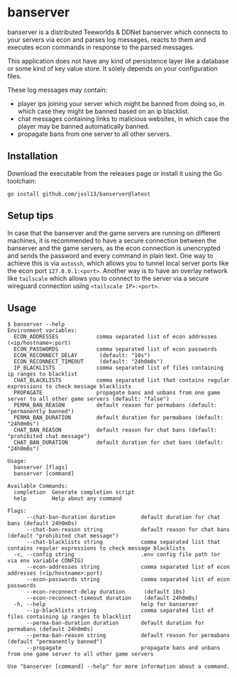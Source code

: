 # banserver

banserver is a distributed Teeworlds & DDNet banserver which connects to your servers via econ and parses log messages, reacts to them and executes econ commands in response to the parsed messages.

This application does not have any kind of persistence layer like a database or some kind of key value store. It solely depends on your configuration files.

These log messages may contain:

- player ips joining your server which might be banned from doing so, in which case they might be banned based on an ip blacklist.
- chat messages containing links to malicious websites, in which case the player may be banned automatically banned.
- propagate bans from one server to all other servers.

## Installation

Download the executable from the releases page or install it using the Go toolchain:

```shell
go install github.com/jxsl13/banserver@latest
```

## Setup tips

In case that the banserver and the game servers are running on different machines, it is recommended to have a secure connection between the banserver and the game servers, as the econ connection is unencrypted and sends the password and every command in plain text.
One way to achieve this is via `autossh`, which allows you to tunnel local server ports like the econ port `127.0.0.1:<port>`.
Another way is to have an overlay network like `tailscale` which allows you to connect to the server via a secure wireguard connection using  `<tailscale IP>:<port>`.

## Usage

```shell
$ banserver --help
Environment variables:
  ECON_ADDRESSES            comma separated list of econ addresses (<ip/hostname>:port)
  ECON_PASSWORDS            comma separated list of econ passwords
  ECON_RECONNECT_DELAY       (default: "10s")
  ECON_RECONNECT_TIMEOUT     (default: "24h0m0s")
  IP_BLACKLISTS             comma separated list of files containing ip ranges to blacklist
  CHAT_BLACKLISTS           comma separated list that contains regular expressions to check message blacklists
  PROPAGATE                 propagate bans and unbans from one game server to all other game servers (default: "false")
  PERMA_BAN_REASON          default reason for permabans (default: "permanently banned")
  PERMA_BAN_DURATION        default duration for permabans (default: "24h0m0s")
  CHAT_BAN_REASON           default reason for chat bans (default: "prohibited chat message")
  CHAT_BAN_DURATION         default duration for chat bans (default: "24h0m0s")

Usage:
  banserver [flags]
  banserver [command]

Available Commands:
  completion  Generate completion script
  help        Help about any command

Flags:
      --chat-ban-duration duration        default duration for chat bans (default 24h0m0s)
      --chat-ban-reason string            default reason for chat bans (default "prohibited chat message")
      --chat-blacklists string            comma separated list that contains regular expressions to check message blacklists
  -c, --config string                     .env config file path (or via env variable CONFIG)
      --econ-addresses string             comma separated list of econ addresses (<ip/hostname>:port)
      --econ-passwords string             comma separated list of econ passwords
      --econ-reconnect-delay duration      (default 10s)
      --econ-reconnect-timeout duration    (default 24h0m0s)
  -h, --help                              help for banserver
      --ip-blacklists string              comma separated list of files containing ip ranges to blacklist
      --perma-ban-duration duration       default duration for permabans (default 24h0m0s)
      --perma-ban-reason string           default reason for permabans (default "permanently banned")
      --propagate                         propagate bans and unbans from one game server to all other game servers

Use "banserver [command] --help" for more information about a command.
```
